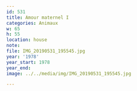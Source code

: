```yaml
---
id: 531
title: Amour maternel I
categories: Animaux
w: 65
h: 55
location: house
note:
file: IMG_20190531_195545.jpg
year: '1978'
year_start: 1978
year_end:
image: ../../media/img/IMG_20190531_195545.jpg

---
```

